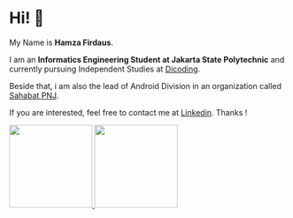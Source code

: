 # Hi! 👋

My Name is **Hamza Firdaus**.

I am an **Informatics Engineering Student at Jakarta State Polytechnic** and currently pursuing Independent Studies at [Dicoding](https://www.dicoding.com/).

Beside that, i am also the lead of Android Division in an organization called [Sahabat PNJ](https://www.instagram.com/sahabat_pnj/).

If you are interested, feel free to contact me at [Linkedin](https://www.linkedin.com/in/hamza-firdaus-439709153/). Thanks !

<p align="left">
<a href="https://github.com/hamzafrd">
  <img height="150em" src="https://github-readme-stats-eight-theta.vercel.app/api?username=hamzafrd&show_icons=true&theme=algolia&include_all_commits=true&count_private=true"/>
   <img height="150em" src="https://github-readme-stats-eight-theta.vercel.app/api/top-langs/?username=hamzafrd&layout=compact&langs_count=8&theme=algolia"/>
</a>
</p>
</a>
</p>
